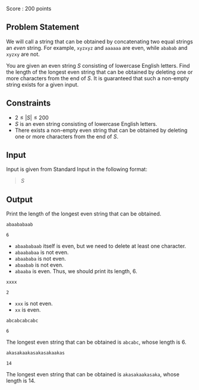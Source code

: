 Score : $200$ points

## Problem Statement

We will call a string that can be obtained by concatenating two equal strings an *even* string.
For example, `xyzxyz` and `aaaaaa` are even, while `ababab` and `xyzxy` are not.

You are given an even string $S$ consisting of lowercase English letters.
Find the length of the longest even string that can be obtained by deleting one or more characters from the end of $S$.
It is guaranteed that such a non-empty string exists for a given input.

## Constraints

- $2 \leq |S| \leq 200$
- $S$ is an even string consisting of lowercase English letters.
- There exists a non-empty even string that can be obtained by deleting one or more characters from the end of $S$.

## Input

Input is given from Standard Input in the following format:

> $S$

## Output

Print the length of the longest even string that can be obtained.

```input1
abaababaab
```

```output1
6
```

- `abaababaab` itself is even, but we need to delete at least one character.
- `abaababaa` is not even.
- `abaababa` is not even.
- `abaabab` is not even.
- `abaaba` is even. Thus, we should print its length, $6$.

```input2
xxxx
```

```output2
2
```

- `xxx` is not even.
- `xx` is even.

```input3
abcabcabcabc
```

```output3
6
```

The longest even string that can be obtained is `abcabc`, whose length is $6$.

```input4
akasakaakasakasakaakas
```

```output4
14
```

The longest even string that can be obtained is `akasakaakasaka`, whose length is $14$.